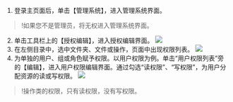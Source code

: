 1. 登录主页面后，单击【管理系统】，进入管理系统界面。
>!如果您不是管理员，将无权进入管理系统界面。
>
2. 单击工具栏上的【授权编辑】，进入授权编辑界面。
 ![](https://main.qcloudimg.com/raw/b861843aa7bec87b7d9c1f47d01f27e2.png)
3. 在左侧目录中，选中文件夹、文件或操作，页面中出现权限列表。
 ![](https://main.qcloudimg.com/raw/d1a7443af188e148a9f4e7be0b0aa3f5.png)
4. 为单独的用户、组或角色赋予权限。以用户权限为例。单击“用户权限列表”旁的【编辑】，进入用户权限编辑界面。通过勾选“读权限”、“写权限”，为用户分配资源的读或写权限。
 ![](https://main.qcloudimg.com/raw/c1db75e289455e2e8319101b71057a60.png)
>!操作类的权限，只有读权限，没有写权限。
